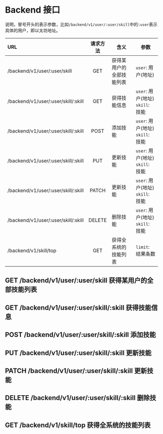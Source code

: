 # Backend 接口

说明，冒号开头的表示参数，比如`/backend/v1/user/:user/skill`中的`:user`表示具体的用户，即以太坊地址。

URL|请求方法|含义|参数
|:---|:---:|---|---|
|/backend/v1/user/:user/skill|GET|获得某用户的全部技能列表|`user`: 用户(地址)|
/backend/v1/user/:user/skill/:skill|GET|获得技能信息|`user`: 用户(地址)<br>`skill`: 技能
/backend/v1/user/:user/skill/:skill|POST|添加技能|`user`: 用户(地址)<br>`skill`: 技能
/backend/v1/user/:user/skill/:skill|PUT|更新技能|`user`: 用户(地址)<br>`skill`: 技能
/backend/v1/user/:user/skill/:skill|PATCH|更新技能|`user`: 用户(地址)<br>`skill`: 技能
/backend/v1/user/:user/skill/:skill|DELETE|删除技能|`user`: 用户(地址)<br>`skill`: 技能
/backend/v1/skill/top|GET|获得全系统的技能列表|`limit`: 结果条数

## GET /backend/v1/user/:user/skill 获得某用户的全部技能列表

## GET /backend/v1/user/:user/skill/:skill 获得技能信息
## POST /backend/v1/user/:user/skill/:skill 添加技能
## PUT /backend/v1/user/:user/skill/:skill 更新技能
## PATCH /backend/v1/user/:user/skill/:skill 更新技能
## DELETE /backend/v1/user/:user/skill/:skill 删除技能
## GET /backend/v1/skill/top 获得全系统的技能列表